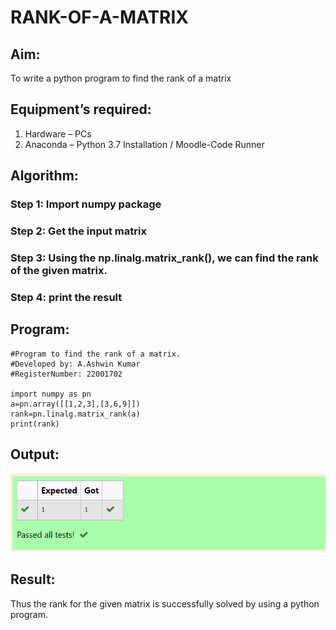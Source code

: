 # RANK-OF-A-MATRIX
## Aim:
To write a python program to find the rank of a matrix
## Equipment’s required:
1. 	Hardware – PCs
2. 	Anaconda – Python 3.7 Installation / Moodle-Code Runner
## Algorithm:
### Step 1: Import numpy package
### Step 2: Get the input matrix
### Step 3: Using the np.linalg.matrix_rank(), we can find the rank of the given matrix.
### Step 4: print the result
## Program:
```
#Program to find the rank of a matrix.
#Developed by: A.Ashwin Kumar
#RegisterNumber: 22001702

import numpy as pn
a=pn.array([[1,2,3],[3,6,9]])
rank=pn.linalg.matrix_rank(a)
print(rank)
```
## Output:
![output](a.png)
## Result:
Thus the rank for the given matrix is successfully solved by  using a python program.

